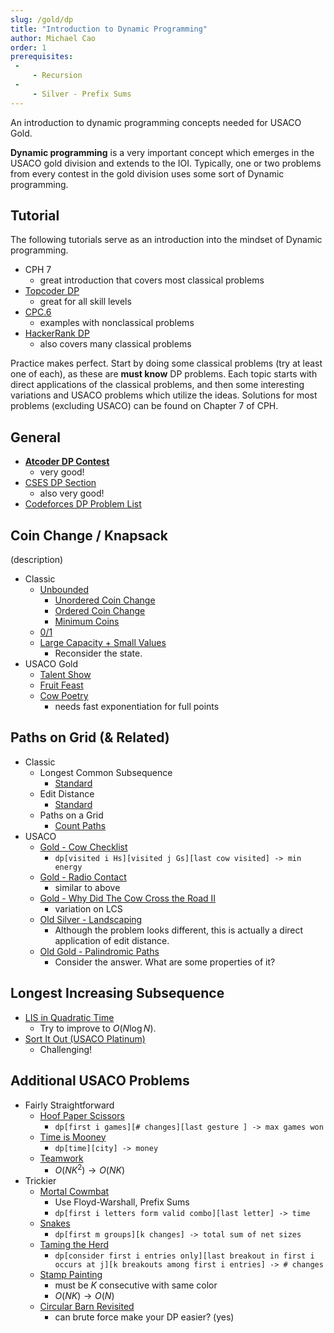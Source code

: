 ```yaml
---
slug: /gold/dp
title: "Introduction to Dynamic Programming"
author: Michael Cao
order: 1
prerequisites: 
 - 
     - Recursion
 - 
     - Silver - Prefix Sums
---
```


An introduction to dynamic programming concepts needed for USACO Gold. 

<!-- END DESCRIPTION -->

**Dynamic programming** is a very important concept which emerges in the USACO gold division and extends to the IOI. Typically, one or two problems from every contest in the gold division uses some sort of Dynamic programming. 

## Tutorial

The following tutorials serve as an introduction into the mindset of Dynamic programming.

 - CPH 7 
   - great introduction that covers most classical problems
 - [Topcoder DP](https://www.topcoder.com/community/competitive-programming/tutorials/dynamic-programming-from-novice-to-advanced/)
   - great for all skill levels
 - [CPC.6](https://github.com/SuprDewd/T-414-AFLV/tree/master/06_dynamic_programming)
   - examples with nonclassical problems
 - [HackerRank DP](https://www.hackerrank.com/topics/dynamic-programming)
   - also covers many classical problems

Practice makes perfect. Start by doing some classical problems (try at least one of each), as these are **must know** DP problems. Each topic starts with direct applications of the classical problems, and then some interesting variations and USACO problems which utilize the ideas. Solutions for most problems (excluding USACO) can be found on Chapter 7 of CPH.

## General

 * [**Atcoder DP Contest**](https://atcoder.jp/contests/dp/tasks)
   * very good!
 * [CSES DP Section](https://cses.fi/problemset/list/)
   * also very good!
 * [Codeforces DP Problem List](http://codeforces.com/blog/entry/325)

## Coin Change / Knapsack

(description)

 * Classic
   * [Unbounded](https://www.hackerrank.com/challenges/unbounded-knapsack/problem)
     * [Unordered Coin Change](https://cses.fi/problemset/task/1635)
     * [Ordered Coin Change](https://cses.fi/problemset/task/1636)
     * [Minimum Coins](https://cses.fi/problemset/task/1634)
   * [0/1](https://www.hackerrank.com/contests/srin-aadc03/challenges/classic-01-knapsack/problem)
   * [Large Capacity + Small Values](https://atcoder.jp/contests/dp/tasks/dp_e)
      * Reconsider the state.
 * USACO Gold
   * [Talent Show](http://www.usaco.org/index.php?page=viewproblem2&cpid=839)
   * [Fruit Feast](http://www.usaco.org/index.php?page=viewproblem2&cpid=574)
   * [Cow Poetry](http://usaco.org/index.php?page=viewproblem2&cpid=897)
     * needs fast exponentiation for full points

## Paths on Grid (& Related)

 * Classic
   * Longest Common Subsequence
     * [Standard](https://leetcode.com/problems/longest-common-subsequence/)
   * Edit Distance
     * [Standard](https://www.hackerrank.com/contests/cse-830-homework-3/challenges/edit-distance)
   * Paths on a Grid
     * [Count Paths](https://atcoder.jp/contests/dp/tasks/dp_h)
 * USACO
   * [Gold - Cow Checklist](http://www.usaco.org/index.php?page=viewproblem2&cpid=670)
     * `dp[visited i Hs][visited j Gs][last cow visited] -> min energy`
   * [Gold - Radio Contact](http://www.usaco.org/index.php?page=viewproblem2&cpid=598)
     * similar to above
   * [Gold - Why Did The Cow Cross the Road II](http://www.usaco.org/index.php?page=viewproblem2&cpid=718)
     * variation on LCS
   * [Old Silver - Landscaping](http://www.usaco.org/index.php?page=viewproblem2&cpid=126)
     * Although the problem looks different, this is actually a direct application of edit distance.
   * [Old Gold - Palindromic Paths](http://www.usaco.org/index.php?page=viewproblem2&cpid=553)
     * Consider the answer. What are some properties of it?

## Longest Increasing Subsequence

 * [LIS in Quadratic Time](https://leetcode.com/problems/longest-increasing-subsequence/)
    * Try to improve to $O(N\log N)$. 
 * [Sort It Out (USACO Platinum)](http://www.usaco.org/index.php?page=viewproblem2&cpid=865)
    * Challenging!

## Additional USACO Problems

 * Fairly Straightforward
   * [Hoof Paper Scissors](http://www.usaco.org/index.php?page=viewproblem2&cpid=694)
     * `dp[first i games][# changes][last gesture ] -> max games won`
   * [Time is Mooney](http://www.usaco.org/index.php?page=viewproblem2&cpid=993)
     * `dp[time][city] -> money`
   * [Teamwork](http://usaco.org/index.php?page=viewproblem2&cpid=863)
     * $O(NK^2)\to O(NK)$
 * Trickier
   * [Mortal Cowmbat](http://usaco.org/index.php?page=viewproblem2&cpid=971)
     * Use Floyd-Warshall, Prefix Sums
     * `dp[first i letters form valid combo][last letter] -> time`
   * [Snakes](http://www.usaco.org/index.php?page=viewproblem2&cpid=945)
     * `dp[first m groups][k changes] -> total sum of net sizes`
   * [Taming the Herd](http://www.usaco.org/index.php?page=viewproblem2&cpid=815)
     * `dp[consider first i entries only][last breakout in first i occurs at j][k breakouts among first i entries] -> # changes`
   * [Stamp Painting](http://www.usaco.org/index.php?page=viewproblem2&cpid=791)
     * must be $K$ consecutive with same color
     * $O(NK)\to O(N)$
   * [Circular Barn Revisited](http://www.usaco.org/index.php?page=viewproblem2&cpid=622)
     * can brute force make your DP easier? (yes)
